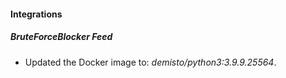 #### Integrations
##### BruteForceBlocker Feed
- Updated the Docker image to: *demisto/python3:3.9.9.25564*.
